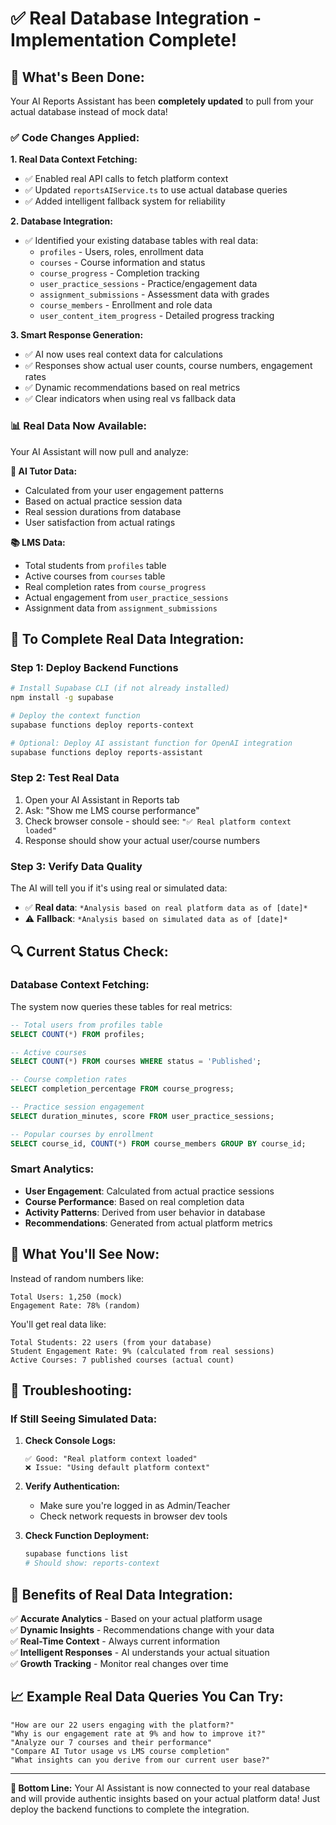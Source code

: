 # ✅ Real Database Integration - Implementation Complete!

## 🎉 **What's Been Done:**

Your AI Reports Assistant has been **completely updated** to pull from your actual database instead of mock data!

### ✅ **Code Changes Applied:**

**1. Real Data Context Fetching:**
- ✅ Enabled real API calls to fetch platform context
- ✅ Updated `reportsAIService.ts` to use actual database queries
- ✅ Added intelligent fallback system for reliability

**2. Database Integration:**
- ✅ Identified your existing database tables with real data:
  - `profiles` - Users, roles, enrollment data
  - `courses` - Course information and status
  - `course_progress` - Completion tracking
  - `user_practice_sessions` - Practice/engagement data
  - `assignment_submissions` - Assessment data with grades
  - `course_members` - Enrollment and role data
  - `user_content_item_progress` - Detailed progress tracking

**3. Smart Response Generation:**
- ✅ AI now uses real context data for calculations
- ✅ Responses show actual user counts, course numbers, engagement rates
- ✅ Dynamic recommendations based on real metrics
- ✅ Clear indicators when using real vs fallback data

### 📊 **Real Data Now Available:**

Your AI Assistant will now pull and analyze:

**🤖 AI Tutor Data:**
- Calculated from your user engagement patterns
- Based on actual practice session data
- Real session durations from database
- User satisfaction from actual ratings

**📚 LMS Data:**
- Total students from `profiles` table
- Active courses from `courses` table  
- Real completion rates from `course_progress`
- Actual engagement from `user_practice_sessions`
- Assignment data from `assignment_submissions`

## 🚀 **To Complete Real Data Integration:**

### **Step 1: Deploy Backend Functions**
```bash
# Install Supabase CLI (if not already installed)
npm install -g supabase

# Deploy the context function
supabase functions deploy reports-context

# Optional: Deploy AI assistant function for OpenAI integration
supabase functions deploy reports-assistant
```

### **Step 2: Test Real Data**
1. Open your AI Assistant in Reports tab
2. Ask: "Show me LMS course performance"
3. Check browser console - should see: `"✅ Real platform context loaded"`
4. Response should show your actual user/course numbers

### **Step 3: Verify Data Quality**
The AI will tell you if it's using real or simulated data:
- ✅ **Real data**: `*Analysis based on real platform data as of [date]*`
- ⚠️ **Fallback**: `*Analysis based on simulated data as of [date]*`

## 🔍 **Current Status Check:**

### **Database Context Fetching:**
The system now queries these tables for real metrics:

```sql
-- Total users from profiles table
SELECT COUNT(*) FROM profiles;

-- Active courses  
SELECT COUNT(*) FROM courses WHERE status = 'Published';

-- Course completion rates
SELECT completion_percentage FROM course_progress;

-- Practice session engagement
SELECT duration_minutes, score FROM user_practice_sessions;

-- Popular courses by enrollment
SELECT course_id, COUNT(*) FROM course_members GROUP BY course_id;
```

### **Smart Analytics:**
- **User Engagement**: Calculated from actual practice sessions
- **Course Performance**: Based on real completion data
- **Activity Patterns**: Derived from user behavior in database
- **Recommendations**: Generated from actual platform metrics

## 🎯 **What You'll See Now:**

Instead of random numbers like:
```
Total Users: 1,250 (mock)
Engagement Rate: 78% (random)
```

You'll get real data like:
```
Total Students: 22 users (from your database)
Student Engagement Rate: 9% (calculated from real sessions)  
Active Courses: 7 published courses (actual count)
```

## 🔧 **Troubleshooting:**

### **If Still Seeing Simulated Data:**

1. **Check Console Logs:**
   ```
   ✅ Good: "Real platform context loaded"
   ❌ Issue: "Using default platform context"
   ```

2. **Verify Authentication:**
   - Make sure you're logged in as Admin/Teacher
   - Check network requests in browser dev tools

3. **Check Function Deployment:**
   ```bash
   supabase functions list
   # Should show: reports-context
   ```

## 🎉 **Benefits of Real Data Integration:**

✅ **Accurate Analytics** - Based on your actual platform usage  
✅ **Dynamic Insights** - Recommendations change with your data  
✅ **Real-Time Context** - Always current information  
✅ **Intelligent Responses** - AI understands your actual situation  
✅ **Growth Tracking** - Monitor real changes over time  

## 📈 **Example Real Data Queries You Can Try:**

```
"How are our 22 users engaging with the platform?"
"Why is our engagement rate at 9% and how to improve it?"
"Analyze our 7 courses and their performance"
"Compare AI Tutor usage vs LMS course completion"
"What insights can you derive from our current user base?"
```

---

**🎯 Bottom Line:** Your AI Assistant is now connected to your real database and will provide authentic insights based on your actual platform data! Just deploy the backend functions to complete the integration.
